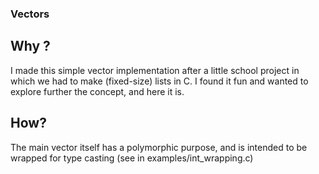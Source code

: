 ### Vectors

## Why ?

 I made this simple vector implementation after a little school project in which
 we had to make (fixed-size) lists in C. 
 I found it fun and wanted to explore further the concept, and here it is.

## How?

 The main vector itself has a polymorphic purpose, and is intended to 
 be wrapped for type casting (see in examples/int_wrapping.c)
